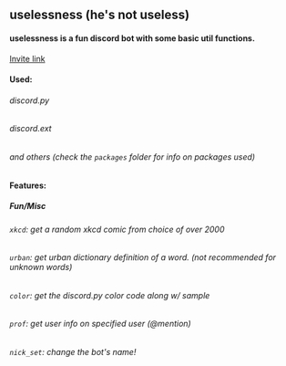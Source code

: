 ## uselessness (he's not useless)

#### uselessness is a fun discord bot with some basic util functions.
[Invite link](https://discordapp.com/api/oauth2/authorize?client_id=665674407611727915&permissions=8&scope=bot)

#### Used:
###### discord.py<br/>
###### discord.ext<br/>
###### and others (check the `packages` folder for info on packages used)

#### Features:
##### Fun/Misc<br/>
###### `xkcd`: get a random xkcd comic from choice of over 2000<br/>
###### `urban`: get urban dictionary definition of a word. (not recommended for unknown words)<br/>
###### `color`: get the discord.py color code along w/ sample<br/>
###### `prof`: get user info on specified user (@mention)<br/>
###### `nick_set`: change the bot's name!<br>



